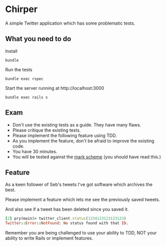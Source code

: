 # Chirper

A simple Twitter application which has some problematic tests.

## What you need to do

Install

```shell
bundle
```

Run the tests

```shell
bundle exec rspec
``` 

Start the server running at http://localhost:3000

```shell
bundle exec rails s
```

## Exam

* Don't use the existing tests as a guide. They have many flaws.
* Please critique the existing tests.
* Please implement the following feature using TDD.
* As you implement the feature, don't be afraid to improve the existing code.
* You have 30 minutes.
* You will be tested against the [mark scheme][mark-scheme] (you should have read this.)

[mark-scheme]: https://docs.google.com/document/d/13AuqWeEx5FRWAFOpZrRFLL3OanDXLwjTW8yKZ9fXVN4/edit#

## Feature

As a keen follower of Seb's tweets I've got software which archives the best.

Please implement a feature which lets me see the previously saved tweets.

And also see if a tweet has been deleted since you saved it.

```ruby
[2] pry(main)> twitter_client.status(1234123123123123)
Twitter::Error::NotFound: No status found with that ID.
```

Remember you are being challenged to use your ability to TDD,
NOT your ability to write Rails or implement features.
